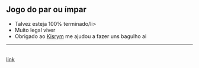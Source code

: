<h2>Jogo do par ou ímpar</h2>
<ul>
  <li>Talvez esteja 100% terminado/li>
  <li>Muito legal viver</li>
  <li>Obrigado ao <a href="https://github.com/Kisrym">Kisrym</a> me ajudou a fazer uns bagulho ai</li>
</ul>
<hr>
<br><a href="https://bebel132.github.io/jogo-do-par-ou-impar/">link</a>
